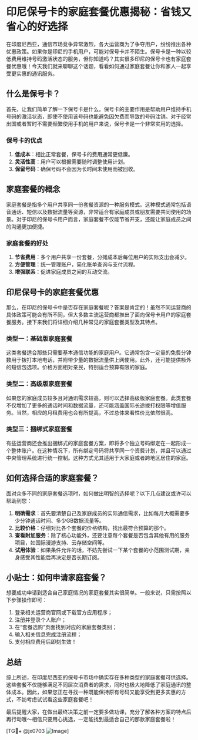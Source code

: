 # 印尼保号卡的家庭套餐优惠揭秘：省钱又省心的好选择

在印度尼西亚，通信市场竞争异常激烈，各大运营商为了争夺用户，纷纷推出各种优惠政策。如果你是印尼的手机用户，可能对保号卡并不陌生。保号卡是一种以较低费用维持号码激活状态的服务，但你知道吗？其实很多印尼的保号卡也有家庭套餐优惠哦！今天我们就来聊聊这个话题，看看如何通过家庭套餐让你和家人一起享受更实惠的通讯服务。

## 什么是保号卡？

首先，让我们简单了解一下保号卡是什么。保号卡的主要作用是帮助用户维持手机号码的激活状态，即使不使用该号码也能避免因欠费而导致的号码注销。对于经常出国或者暂时不需要频繁使用手机的用户来说，保号卡是一个非常实用的选择。

### 保号卡的优点
1. **低成本**：相比正常套餐，保号卡的费用通常更低廉。
2. **灵活性高**：用户可以根据需要随时调整使用计划。
3. **保留号码**：确保号码不会因为长时间未使用而被回收。

## 家庭套餐的概念

家庭套餐是指多个用户共享同一份套餐资源的一种服务模式。这种模式通常包括语音通话、短信以及数据流量等资源，非常适合有家庭成员或朋友需要共同使用的场景。对于印尼的保号卡用户而言，家庭套餐不仅能节省开支，还能让家庭成员之间的沟通更加便捷。

### 家庭套餐的好处
1. **节省费用**：多个用户共享一份套餐，分摊成本后每位用户的实际支出会减少。
2. **方便管理**：统一管理账户，简化账单查询与支付流程。
3. **增强联系**：促进家庭成员之间的互动交流。

## 印尼保号卡的家庭套餐优惠

那么，在印尼的保号卡中是否存在家庭套餐呢？答案是肯定的！虽然不同运营商的具体政策可能会有所不同，但大多数主流运营商都推出了面向保号卡用户的家庭套餐服务。接下来我们将详细介绍几种常见的家庭套餐类型及其特点。

### 类型一：基础版家庭套餐
这类套餐适合那些只需要基本通信功能的家庭用户。它通常包含一定量的免费分钟数用于拨打本地电话，并附带少量的数据流量供上网使用。此外，还可能提供额外的短信包选项。价格方面相对亲民，特别适合预算有限的家庭。

### 类型二：高级版家庭套餐
如果您的家庭成员较多且对通讯需求较高，则可以选择高级版家庭套餐。此类套餐不仅增加了更多的通话时间和数据流量，还可能涵盖国际长途拨打权限等增值服务。当然，相应的月租费用也会有所提高，不过总体来看性价比依然很高。

### 类型三：捆绑式家庭套餐
有些运营商还会推出捆绑式的家庭套餐方案，即将多个独立号码绑定在一起形成一个整体账户。在这种情况下，所有绑定号码将共享同一个资费计划，并且可以通过中央管理系统进行统一控制。这种方式尤其适用于大家庭或者跨地区居住的家庭。

## 如何选择合适的家庭套餐？

面对众多不同的家庭套餐选项时，如何做出明智的选择呢？以下几点建议或许可以帮助到您：

1. **明确需求**：首先要清楚自己及家庭成员的实际通信需求，比如每月大概需要多少分钟通话时间、多少GB数据流量等。
2. **比较价格**：仔细对比各个套餐的价格结构，找出最符合预算的那个。
3. **查看附加服务**：除了核心功能外，还要注意每个套餐是否包含其他有用的服务项目，如国际漫游支持、云存储空间等。
4. **试用体验**：如果条件允许的话，不妨先尝试一下某个套餐的小范围测试期，亲身感受其性能后再决定是否长期订阅。

## 小贴士：如何申请家庭套餐？

想要成功申请到适合自己家庭情况的家庭套餐其实很简单。一般来说，只需按照以下步骤操作即可：

1. 登录相关运营商官网或下载官方应用程序；
2. 注册并登录个人账户；
3. 在“套餐选购”页面找到对应的家庭套餐类别；
4. 输入相关信息完成注册流程；
5. 支付相应费用后即刻生效！

## 总结

综上所述，在印度尼西亚的保号卡市场中确实存在多种类型的家庭套餐可供选择。这些套餐不仅能够满足不同层次消费者的需求，同时也极大地降低了家庭通讯的整体成本。因此，如果您正在寻找一种既能保持原有号码又能享受到更多实惠的方式，不妨考虑试试看这些家庭套餐吧！

最后提醒大家，在做出最终决策之前一定要多做功课，充分了解各种方案的特点后再行动哦～相信只要用心挑选，一定能找到最适合自己的那款家庭套餐啦！

[TG💪+ @jx0703 ![Image](https://github.com/user-attachments/assets/dbca1d08-cadb-493c-b0ec-ad6f7a83f270)]